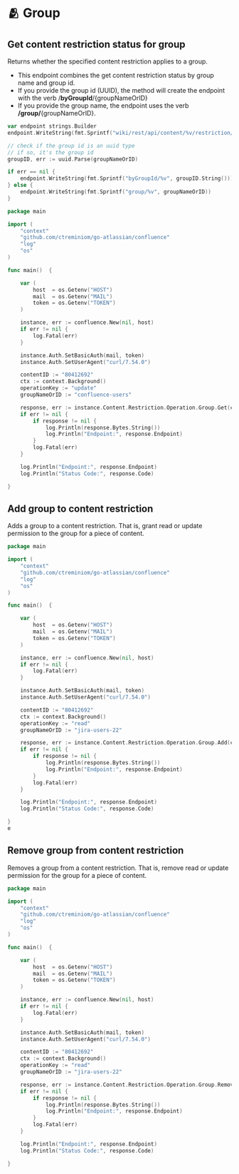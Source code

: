 # 🫂 Group

## Get content restriction status for group

Returns whether the specified content restriction applies to a group.&#x20;

* This endpoint combines the get content restriction status by group name and group id.
* If you provide the group id (UUID), the method will create the endpoint with the verb /**byGroupId**/{groupNameOrID}
* If you provide the group name, the endpoint uses the verb **/group/**{groupNameOrID}.

```go
var endpoint strings.Builder
endpoint.WriteString(fmt.Sprintf("wiki/rest/api/content/%v/restriction/byOperation/%v/", contentID, operationKey))

// check if the group id is an uuid type
// if so, it's the group id
groupID, err := uuid.Parse(groupNameOrID)

if err == nil {
	endpoint.WriteString(fmt.Sprintf("byGroupId/%v", groupID.String()))
} else {
	endpoint.WriteString(fmt.Sprintf("group/%v", groupNameOrID))
}
```

```go
package main

import (
	"context"
	"github.com/ctreminiom/go-atlassian/confluence"
	"log"
	"os"
)

func main()  {

	var (
		host  = os.Getenv("HOST")
		mail  = os.Getenv("MAIL")
		token = os.Getenv("TOKEN")
	)

	instance, err := confluence.New(nil, host)
	if err != nil {
		log.Fatal(err)
	}

	instance.Auth.SetBasicAuth(mail, token)
	instance.Auth.SetUserAgent("curl/7.54.0")

	contentID := "80412692"
	ctx := context.Background()
	operationKey := "update"
	groupNameOrID := "confluence-users"

	response, err := instance.Content.Restriction.Operation.Group.Get(ctx, contentID, operationKey, groupNameOrID)
	if err != nil {
		if response != nil {
			log.Println(response.Bytes.String())
			log.Println("Endpoint:", response.Endpoint)
		}
		log.Fatal(err)
	}

	log.Println("Endpoint:", response.Endpoint)
	log.Println("Status Code:", response.Code)

}

```

## Add group to content restriction

Adds a group to a content restriction. That is, grant read or update permission to the group for a piece of content.

```go
package main

import (
	"context"
	"github.com/ctreminiom/go-atlassian/confluence"
	"log"
	"os"
)

func main()  {

	var (
		host  = os.Getenv("HOST")
		mail  = os.Getenv("MAIL")
		token = os.Getenv("TOKEN")
	)

	instance, err := confluence.New(nil, host)
	if err != nil {
		log.Fatal(err)
	}

	instance.Auth.SetBasicAuth(mail, token)
	instance.Auth.SetUserAgent("curl/7.54.0")

	contentID := "80412692"
	ctx := context.Background()
	operationKey := "read"
	groupNameOrID := "jira-users-22"

	response, err := instance.Content.Restriction.Operation.Group.Add(ctx, contentID, operationKey, groupNameOrID)
	if err != nil {
		if response != nil {
			log.Println(response.Bytes.String())
			log.Println("Endpoint:", response.Endpoint)
		}
		log.Fatal(err)
	}

	log.Println("Endpoint:", response.Endpoint)
	log.Println("Status Code:", response.Code)

}
e
```

## Remove group from content restriction

Removes a group from a content restriction. That is, remove read or update permission for the group for a piece of content.

```go
package main

import (
	"context"
	"github.com/ctreminiom/go-atlassian/confluence"
	"log"
	"os"
)

func main()  {

	var (
		host  = os.Getenv("HOST")
		mail  = os.Getenv("MAIL")
		token = os.Getenv("TOKEN")
	)

	instance, err := confluence.New(nil, host)
	if err != nil {
		log.Fatal(err)
	}

	instance.Auth.SetBasicAuth(mail, token)
	instance.Auth.SetUserAgent("curl/7.54.0")

	contentID := "80412692"
	ctx := context.Background()
	operationKey := "read"
	groupNameOrID := "jira-users-22"

	response, err := instance.Content.Restriction.Operation.Group.Remove(ctx, contentID, operationKey, groupNameOrID)
	if err != nil {
		if response != nil {
			log.Println(response.Bytes.String())
			log.Println("Endpoint:", response.Endpoint)
		}
		log.Fatal(err)
	}

	log.Println("Endpoint:", response.Endpoint)
	log.Println("Status Code:", response.Code)

}
```
